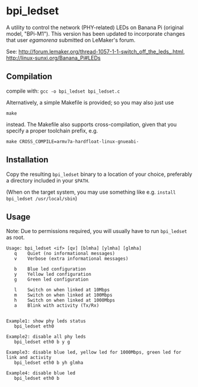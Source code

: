 bpi_ledset
==========

A utility to control the network (PHY-related) LEDs on Banana Pi
(original model, "BPi-M1"). This version has been updated to incorporate
changes that user _egamorena_ submitted on LeMaker's forum.

See:
http://forum.lemaker.org/thread-1057-1-1-switch_off_the_leds_.html,
http://linux-sunxi.org/Banana_Pi#LEDs


Compilation
-----------

compile with:
`gcc -o bpi_ledset bpi_ledset.c`

Alternatively, a simple Makefile is provided; so you may also just use

`make`

instead. The Makefile also supports cross-compilation,
given that you specify a proper toolchain prefix, e.g.

`make CROSS_COMPILE=armv7a-hardfloat-linux-gnueabi-`


Installation
------------

Copy the resulting `bpi_ledset` binary to a location of your choice,
preferably a directory included in your `$PATH`.

(When on the target system, you may use something like e.g.
`install bpi_ledset /usr/local/sbin`)


Usage
-----

Note: Due to permissions required, you will usually have to run `bpi_ledset` as root.
```
Usage: bpi_ledset <if> [qv] [blmha] [ylmha] [glmha]
   q    Quiet (no informational messages)
   v    Verbose (extra informational messages)

   b    Blue led configuration
   y    Yellow led configuration
   g    Green led configuration

   l    Switch on when linked at 10Mbps
   m    Switch on when linked at 100Mbps
   h    Switch on when linked at 1000Mbps
   a    Blink with activity (Tx/Rx)


Example1: show phy leds status
   bpi_ledset eth0

Example2: disable all phy leds
   bpi_ledset eth0 b y g

Example3: disable blue led, yellow led for 1000Mbps, green led for link and activity
   bpi_ledset eth0 b yh glmha

Example4: disable blue led
   bpi_ledset eth0 b
```
